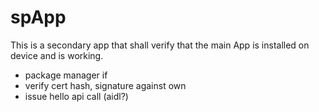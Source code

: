 spApp
=====

This is a secondary app that shall verify that the main App is installed on device and is working.

- package manager if
- verify cert hash, signature against own
- issue hello api call (aidl?)


